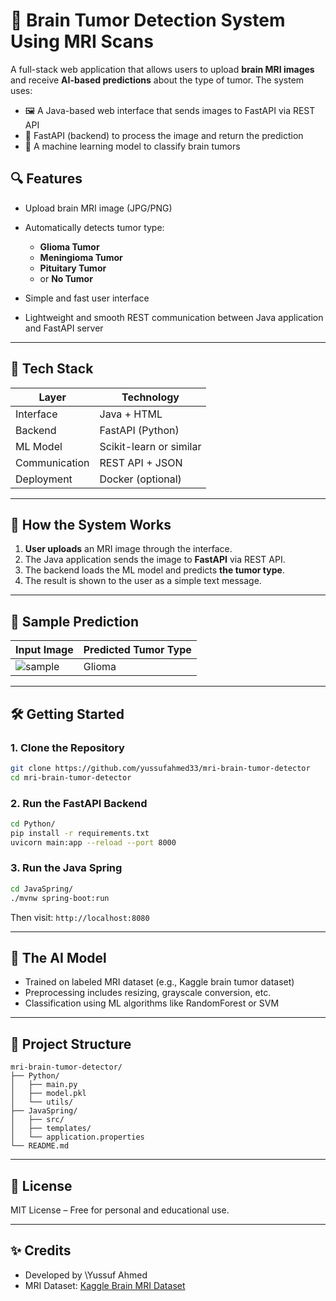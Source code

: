 # 🧠 Brain Tumor Detection System Using MRI Scans

A full-stack web application that allows users to upload **brain MRI images** and receive **AI-based predictions** about the type of tumor. The system uses:

* 🖼️ A Java-based web interface that sends images to FastAPI via REST API
* 🚀 FastAPI (backend) to process the image and return the prediction
* 🧠 A machine learning model to classify brain tumors

## 🔍 Features

* Upload brain MRI image (JPG/PNG)
* Automatically detects tumor type:

  * **Glioma Tumor**
  * **Meningioma Tumor**
  * **Pituitary Tumor**
  * or **No Tumor**
* Simple and fast user interface
* Lightweight and smooth REST communication between Java application and FastAPI server

---

## 🧱 Tech Stack

| Layer         | Technology              |
| ------------- | ----------------------- |
| Interface     | Java + HTML             |
| Backend       | FastAPI (Python)        |
| ML Model      | Scikit-learn or similar |
| Communication | REST API + JSON         |
| Deployment    | Docker (optional)       |

---

## 🚀 How the System Works

1. **User uploads** an MRI image through the interface.
2. The Java application sends the image to **FastAPI** via REST API.
3. The backend loads the ML model and predicts **the tumor type**.
4. The result is shown to the user as a simple text message.

---

## 🧪 Sample Prediction

| Input Image                    | Predicted Tumor Type |
| ------------------------------ | -------------------- |
| ![sample](docs/sample_mri.jpg) | Glioma               |

---

## 🛠️ Getting Started

### 1. Clone the Repository

```bash
git clone https://github.com/yussufahmed33/mri-brain-tumor-detector
cd mri-brain-tumor-detector
```

### 2. Run the FastAPI Backend

```bash
cd Python/
pip install -r requirements.txt
uvicorn main:app --reload --port 8000
```

### 3. Run the Java Spring

```bash
cd JavaSpring/
./mvnw spring-boot:run
```

Then visit: `http://localhost:8080`

---

## 🧠 The AI Model

* Trained on labeled MRI dataset (e.g., Kaggle brain tumor dataset)
* Preprocessing includes resizing, grayscale conversion, etc.
* Classification using ML algorithms like RandomForest or SVM

---

## 📁 Project Structure

```
mri-brain-tumor-detector/
├── Python/
│   ├── main.py
│   ├── model.pkl
│   └── utils/
├── JavaSpring/
│   ├── src/
│   ├── templates/
│   └── application.properties
└── README.md
```

---

## 📄 License

MIT License – Free for personal and educational use.

---

## ✨ Credits

* Developed by \Yussuf Ahmed
* MRI Dataset: [Kaggle Brain MRI Dataset](https://www.kaggle.com/datasets/navoneel/brain-mri-images-for-brain-tumor-detection)
